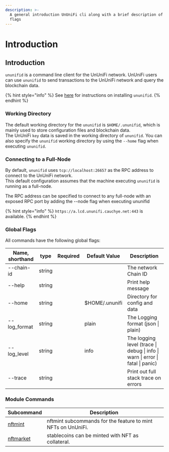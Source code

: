 ```yaml
---
description: >-
  A general introduction UnUniFi cli along with a brief description of commands and
  flags
---
```


# Introduction

## Introduction

`ununifid` is a command line client for the UnUniFi network. UnUniFi users can use `ununifid` to send transactions to the UnUniFi network and query the blockchain data.

{% hint style="info" %}
See [here](../validators/ununifid-installation-and-setup.md) for instructions on installing `ununifid`.
{% endhint %}

### Working Directory <a href="#working-directory" id="working-directory"></a>

The default working directory for the `ununifid` is `$HOME/.ununifid`, which is mainly used to store configuration files and blockchain data.  
The UnUniFi `key` data is saved in the working directory of `ununifid`. You can also specify the `ununifid` working directory by using the `--home` flag when executing `ununifid`.

### Connecting to a Full-Node

By default, `ununifid` uses `tcp://localhost:26657` as the RPC address to connect to the UnUniFi network.  
This default configuration assumes that the machine executing `ununifid` is running as a full-node.

The RPC address can be specified to connect to any full-node with an exposed RPC port by adding the --node flag when executing ununifid

{% hint style="info" %}
```https://a.lcd.ununifi.cauchye.net:443``` is available.
{% endhint %}

### Global Flags <a href="#global-flags" id="global-flags"></a>

All commands have the following global flags:

| Name, shorthand | type   | Required | Default Value    | Description                                                                   |
| --------------- | ------ | -------- | ---------------- | ----------------------------------------------------------------------------- |
| --chain-id      | string |          |                  | The network Chain ID                                                          |
| --help          | string |          |                  | Print help message                                                            |
| --home          | string |          | $HOME/.ununifi   | Directory for config and data                                                 |
| --log\_format   | string |          | plain            | The Logging format (json \| plain)                                            |
| --log\_level    | string |          | info             | The logging level (trace \| debug \| info \| warn \| error \| fatal \| panic) |
| --trace         | string |          |                  | Print out full stack trace on errors                                          |

### Module Commands <a href="#module-commands" id="module-commands"></a>

| **Subcommand**                          | **Description**                                               |
| --------------------------------------- | ------------------------------------------------------------- |
| [nftmint](modules/nftmint.md)           | nftmint subcommands for the feature to mint NFTs on UnUniFi.  |
| [nftmarket](modules/nftmarket.md)       | stablecoins can be minted with NFT as collateral.             |

